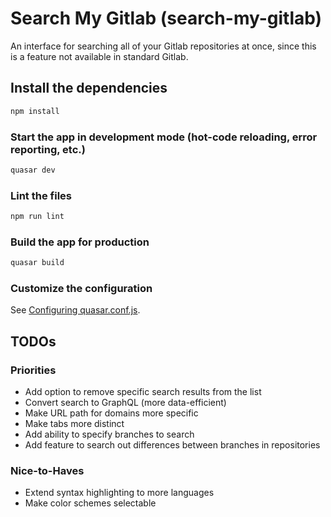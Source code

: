 # Search My Gitlab (search-my-gitlab)

An interface for searching all of your Gitlab repositories at once, since this is a feature not available in standard Gitlab.

## Install the dependencies

```bash
npm install
```

### Start the app in development mode (hot-code reloading, error reporting, etc.)

```bash
quasar dev
```

### Lint the files

```bash
npm run lint
```

### Build the app for production

```bash
quasar build
```

### Customize the configuration

See [Configuring quasar.conf.js](https://v1.quasar.dev/quasar-cli/quasar-conf-js).

## TODOs

### Priorities

-   Add option to remove specific search results from the list
-   Convert search to GraphQL (more data-efficient)
-   Make URL path for domains more specific
-   Make tabs more distinct
-   Add ability to specify branches to search
-   Add feature to search out differences between branches in repositories

### Nice-to-Haves

-   Extend syntax highlighting to more languages
-   Make color schemes selectable
